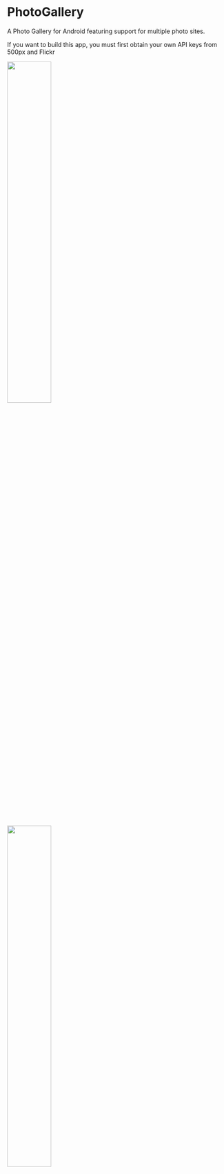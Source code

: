 # PhotoGallery
A Photo Gallery for Android featuring support for multiple photo sites.

If you want to build this app, you must first obtain your own API keys from 500px and Flickr

<img src="https://raw.githubusercontent.com/Li-Eric/resources/master/Screenshot_2017-05-21-02-16-14.jpg?token=AONm9bdBsbcfMNSe6U-XS3fYW8x9wRZ7ks5ZKm-awA%3D%3D" width="45%"> </img>

<img src="https://raw.githubusercontent.com/Li-Eric/resources/master/Screenshot_2017-05-21-02-16-03.jpg?token=AONm9SatAUlyToX7kb3Ut-dj89E_u61pks5ZKm-dwA%3D%3D" width="45%"> </img>
